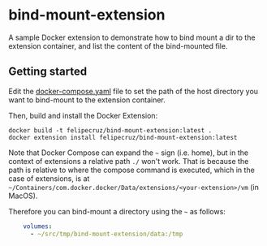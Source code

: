 # bind-mount-extension

A sample Docker extension to demonstrate how to bind mount a dir to the extension container, and list the content of the bind-mounted file.

## Getting started

Edit the [docker-compose.yaml](./docker-compose.yaml#L5) file to set the path of the host directory you want to bind-mount to the extension container.

Then, build and install the Docker Extension:

```cli
docker build -t felipecruz/bind-mount-extension:latest .
docker extension install felipecruz/bind-mount-extension:latest
```

Note that Docker Compose can expand the `~` sign (i.e. home), but in the context of extensions a relative path `./` won't work. That is because the path is relative to where the compose command is executed, which in the case of extensions, is at `~/Containers/com.docker.docker/Data/extensions/<your-extension>/vm` (in MacOS).

Therefore you can bind-mount a directory using the `~` as follows:

```YAML
    volumes:
      - ~/src/tmp/bind-mount-extension/data:/tmp
```
